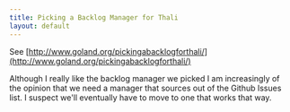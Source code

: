 ```yaml
---
title: Picking a Backlog Manager for Thali
layout: default
---
```


See [http://www.goland.org/pickingabacklogforthali/](http://www.goland.org/pickingabacklogforthali/)

Although I really like the backlog manager we picked I am increasingly of the opinion that we need a manager that sources out of the Github Issues list. I suspect we'll eventually have to move to one that works that way.
